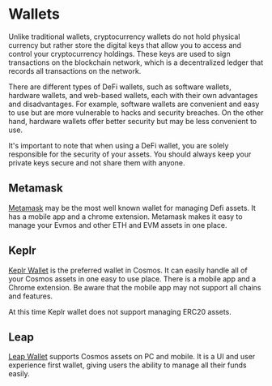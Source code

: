 
# Wallets

Unlike traditional wallets, cryptocurrency wallets do not hold physical currency but rather store the digital keys that allow you to access and control your cryptocurrency holdings. These keys are used to sign transactions on the blockchain network, which is a decentralized ledger that records all transactions on the network.

There are different types of DeFi wallets, such as software wallets, hardware wallets, and web-based wallets, each with their own advantages and disadvantages. For example, software wallets are convenient and easy to use but are more vulnerable to hacks and security breaches. On the other hand, hardware wallets offer better security but may be less convenient to use.

It's important to note that when using a DeFi wallet, you are solely responsible for the security of your assets. You should always keep your private keys secure and not share them with anyone.

## Metamask

[Metamask](https://metamask.io/) may be the most well known wallet for managing Defi assets. It has a mobile app and a chrome extension. Metamask makes it easy to manage your Evmos and other ETH and EVM assets in one place.

## Keplr

[Keplr Wallet](https://www.keplr.app/) is the preferred wallet in Cosmos. It can easily handle all of your Cosmos assets in one easy to use place. There is a mobile app and a Chrome extension. Be aware that the mobile app may not support all chains and features.

At this time Keplr wallet does not support managing ERC20 assets.

## Leap

[Leap Wallet](https://www.leapwallet.io/cosmos) supports Cosmos assets on PC and mobile. It is a UI and user experience first wallet, giving users the ability to manage all their funds easily.

